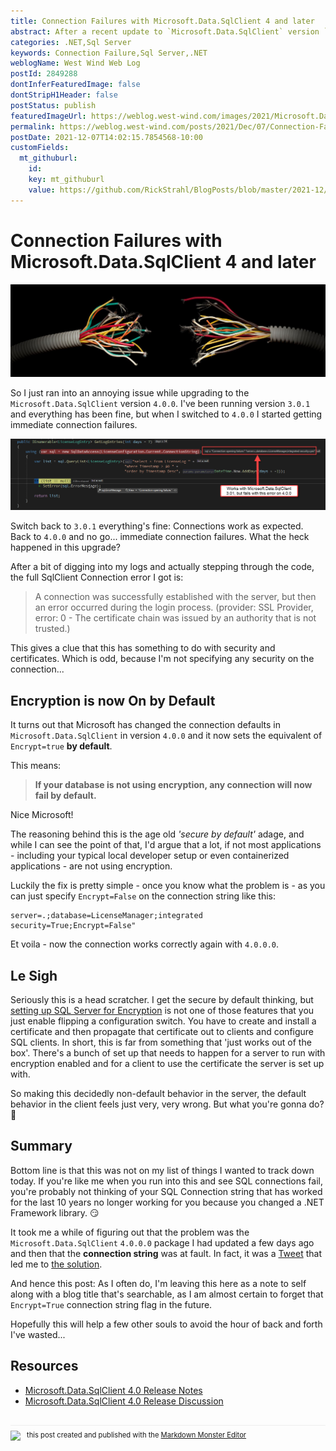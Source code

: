 ```yaml
---
title: Connection Failures with Microsoft.Data.SqlClient 4 and later
abstract: After a recent update to `Microsoft.Data.SqlClient` version `4.0.0.0` I ended up not being able to connect to any of my SQL Server databases. Turns out Microsoft has made some default settings changes in the updated provider and these settings are likely going to break connections.
categories: .NET,Sql Server
keywords: Connection Failure,Sql Server,.NET
weblogName: West Wind Web Log
postId: 2849288
dontInferFeaturedImage: false
dontStripH1Header: false
postStatus: publish
featuredImageUrl: https://weblog.west-wind.com/images/2021/Microsoft.Data.SqlClient-4-Connection-Failures/BrokenConnection.jpg
permalink: https://weblog.west-wind.com/posts/2021/Dec/07/Connection-Failures-with-MicrosoftDataSqlClient-4-and-later
postDate: 2021-12-07T14:02:15.7854568-10:00
customFields:
  mt_githuburl:
    id: 
    key: mt_githuburl
    value: https://github.com/RickStrahl/BlogPosts/blob/master/2021-12/Microsoft.Data.SqlClient-4-Connection-Failures/MicrosoftDataSqlclient4ConnectionFailures.md
---
```

# Connection Failures with Microsoft.Data.SqlClient 4 and later

![](BrokenConnection.jpg)

So I just ran into an annoying issue while upgrading to the `Microsoft.Data.SqlClient` version `4.0.0`. I've been running version `3.0.1` and everything has been fine, but when I switched to `4.0.0` I started getting immediate connection failures.

![](ConnectionFailure.png)

Switch back to `3.0.1` everything's fine: Connections work as expected. Back to `4.0.0` and no go... immediate connection failures. What the heck happened in this upgrade?

After a bit of digging into my logs and actually stepping through the code, the full SqlClient Connection error I got is:

> A connection was successfully established with the server, but then an error occurred during the login process. (provider: SSL Provider, error: 0 - The certificate chain was issued by an authority that is not trusted.)

This gives a clue that this has something to do with security and certificates. Which is odd, because I'm not specifying any security on the connection...

## Encryption is now On by Default
It turns out that Microsoft has changed the connection defaults in `Microsoft.Data.SqlClient` in version `4.0.0` and it now sets the equivalent of `Encrypt=true` **by default**.

This means:

>  **If your database is not using encryption, any connection will now fail by default.**

Nice Microsoft! 

The reasoning behind this is the age old *'secure by default'* adage, and while I can see the point of that, I'd argue that a lot, if not most applications - including your typical local developer setup or even containerized applications - are not using encryption.  

Luckily the fix is pretty simple - once you know what the problem is - as you can just specify `Encrypt=False` on the connection string like this:

```text
server=.;database=LicenseManager;integrated security=True;Encrypt=False"
```

Et voila - now the connection works correctly again with `4.0.0.0`.

## Le Sigh
Seriously this is a head scratcher. I get the secure by default thinking, but [setting up SQL Server for Encryption](https://docs.microsoft.com/en-us/sql/database-engine/configure-windows/enable-encrypted-connections-to-the-database-engine?view=sql-server-ver15) is not one of those features that you just enable flipping a configuration switch. You have to create and install a certificate and then propagate that certificate out to clients and configure SQL clients. In short, this is far from something that 'just works out of the box'. There's a bunch of set up that needs to happen for a server to run with encryption enabled and for a client to use the certificate the server is set up with.

So making this decidedly non-default behavior in the server, the default behavior in the client feels just very, very wrong. But what you're gonna do? 🤷

## Summary
Bottom line is that this was not on my list of things I wanted to track down today. If you're like me when you run into this and see SQL connections fail, you're probably not thinking of your SQL Connection string that has worked for the last 10 years no longer working for you because you changed a .NET Framework library. :smirk:

It took me a while of figuring out that the problem was the `Microsoft.Data.SqlClient` `4.0.0.0` package I had updated a few days ago and then that the **connection string** was at fault. In fact, it was a [Tweet](https://twitter.com/pomma89/status/1468340472976490497) that led me to [the solution](https://techcommunity.microsoft.com/t5/sql-server-blog/released-general-availability-of-microsoft-data-sqlclient-4-0/ba-p/2983346).

And hence this post: As I often do, I'm leaving this here as a note to self along with a blog title that's searchable, as I am almost certain to forget that `Encrypt=True` connection string flag in the future.

Hopefully this will help a few other souls to avoid the hour of back and forth I've wasted...

## Resources

* [Microsoft.Data.SqlClient 4.0 Release Notes](https://github.com/dotnet/SqlClient/blob/main/release-notes/4.0/4.0.0.md)
* [Microsoft.Data.SqlClient 4.0 Release Discussion](https://techcommunity.microsoft.com/t5/sql-server-blog/released-general-availability-of-microsoft-data-sqlclient-4-0/ba-p/2983346)

<div style="margin-top: 30px;font-size: 0.8em;
            border-top: 1px solid #eee;padding-top: 8px;">
    <img src="https://markdownmonster.west-wind.com/favicon.png"
         style="height: 20px;float: left; margin-right: 10px;"/>
    this post created and published with the 
    <a href="https://markdownmonster.west-wind.com" 
       target="top">Markdown Monster Editor</a>
</div>